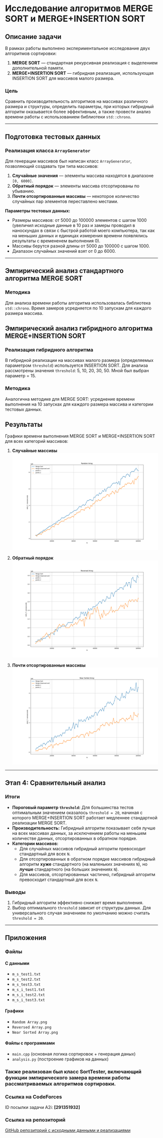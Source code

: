 # Исследование алгоритмов MERGE SORT и MERGE+INSERTION SORT

## Описание задачи

В рамках работы выполнено экспериментальное исследование двух алгоритмов сортировки:
1. **MERGE SORT** — стандартная рекурсивная реализация с выделением дополнительной памяти.
2. **MERGE+INSERTION SORT** — гибридная реализация, использующая INSERTION SORT для массивов малого размера.

### Цель
Сравнить производительность алгоритмов на массивах различного размера и структуры, определить параметры, при которых гибридный алгоритм оказывается более эффективным, а также провести анализ времени работы с использованием библиотеки `std::chrono`.

---

## Подготовка тестовых данных

### Реализация класса `ArrayGenerator`
Для генерации массивов был написан класс `ArrayGenerator`, позволяющий создавать три типа массивов:
1. **Случайные значения** — элементы массива находятся в диапазоне `[0, 6000]`.
2. **Обратный порядок** — элементы массива отсортированы по убыванию.
3. **Почти отсортированные массивы** — некоторое количество случайных пар элементов переставлено местами.

**Параметры тестовых данных:**
- Размеры массивов: от 5000 до 100000 элементов с шагом 1000 (увеличил исходные данные в 10 раз и замеры проводил в наноскундах в связи с быстрой работой моего компьютера, так как на меньших данных и единицах измерения времени появлялись результаты с времененем выполнения 0).
- Массивы берутся разной длины от 5000 до 100000 с шагом 1000.
- Диапазон случайных значений взят от 0 до 6000.

---

## Эмпирический анализ стандартного алгоритма MERGE SORT

### Методика
Для анализа времени работы алгоритма использовалась библиотека `std::chrono`. Время замеров усредняется по 10 запускам для каждого размера массива. 

## Эмпирический анализ гибридного алгоритма MERGE+INSERTION SORT

### Реализация гибридного алгоритма
В гибридной реализации на массивах малого размера (определяемых параметром `threshold`) используется INSERTION SORT. Для анализа рассмотрены значения `threshold`: 5, 10, 20, 30, 50. Мной был выбран параметр = 15.

### Методика
Аналогична методике для MERGE SORT: усреднение времени выполнения на 10 запусках для каждого размера массива и категории тестовых данных.

## Результаты
Графики времени выполнения MERGE SORT и MERGE+INSERTION SORT для всех категорий массивов:

1. **Случайные массивы**  
   ![1](Random%20Array.png)

2. **Обратный порядок**  
   ![2](Reversed%20Array.png)

3. **Почти отсортированные массивы**  
   ![3](Near%20Sorted%20Array.png)

---

## Этап 4: Сравнительный анализ

### Итоги
- **Пороговый параметр `threshold`:** Для большинства тестов оптимальным значением оказалось `threshold = 20`, начиная с которого MERGE+INSERTION SORT работает медленнее стандартной реализации MERGE SORT. 
- **Производительность:** Гибридный алгоритм показывает себя лучше на всех массивах данных, за исключением работы на меньшем количестве данных, отсортированных в обратном порядке.
- **Категории массивов:**
  - Для случайных массивов гибридный алгоритм превосходит стандартный для всех `N`.
  - Для отсортированных в обратном порядке массивов гибридный алгоритм **хуже** стандартного (на маленьких значениях `N`), но **лучше** стандартного (на больших значениях `N`).
  - Для массивов, отсортированных частично, гибридный алгоритм превосходит стандартный для всех `N`.

### Выводы
1. Гибридный алгоритм эффективно снижает время выполнения.
2. Выбор оптимального `threshold` зависит от структуры данных. Для универсального случая значением по умолчанию можно считать `threshold = 20`.

---

## Приложения

### Файлы

#### С данными
- `m_s_test1.txt`
- `m_s_test2.txt`
- `m_s_test3.txt`
- `m_s_i_test1.txt`
- `m_s_i_test2.txt`
- `m_s_i_test3.txt`

#### Графики
- `Random Array.png`
- `Reversed Array.png`
- `Near Sorted Array.png`

#### Файлы с программами
- `main.cpp` (основная логика сортировок + генерация даных)
- `analysis.py` (построение графиков на данных)

### Также реализован был класс SortTester, включающий функции эмпирического замера времени работы рассматриваемых алгоритмов сортировки.

### Ссылка на CodeForces
ID посылки задачи A2i: **[291351932]**

### Ссылка на репозиторий
[GitHub репозиторий с исходными данными и реализациями](https://github.com/Davonchik/Algo_HW_A2)
